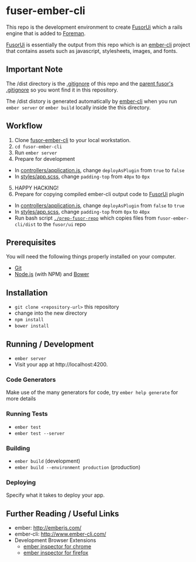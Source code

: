 # fuser-ember-cli

This repo is the development environment to create [FusorUi](https://github.com/fusor/fusor/ui/) which a rails engine that is added to [Foreman](https://github.com/theforeman/foreman/).

[FusorUi](https://github.com/fusor/ui/) is essentially the output from this repo which is an [ember-cli](http://www.ember-cli.com/) project that contains assets such as javascript, stylesheets, images, and fonts.

## Important Note

The /dist directory is the [.gitignore](https://github.com/fusor/fusor-ember-cli/blob/master/.gitignore) of this repo and the [parent fusor's .gitignore](https://github.com/fusor/fusor/blob/master/.gitignore) so you wont find it in this repository.

The /dist distory is generated automatically by [ember-cli](http://www.ember-cli.com/) when you run `ember server` or `ember build` locally inside the this directory.

## Workflow

1. Clone [fusor-ember-cli](https://github.com/fusor/fusor-ember-cli/) to your local workstation.
2. `cd fusor-ember-cli`
3. Run `ember server`
4. Prepare for development
  - In [controllers/application.js](https://github.com/fusor/fusor-ember-cli/blob/master/app/controllers/application.js#L8), change `deployAsPlugin` from `true` to `false`
  - In [styles/app.scss](https://github.com/fusor/fusor-ember-cli/blob/master/app/styles/app.scss#L3), change `padding-top` from `40px` to `0px`
5. HAPPY HACKING!
6. Prepare for copying compiled ember-cli output code to [FusorUi](https://github.com/fusor/ui/) plugin
  - In [controllers/application.js](https://github.com/fusor/fusor-ember-cli/blob/master/app/controllers/application.js#L8), change `deployAsPlugin` from `false` to `true`
  - In [styles/app.scss](https://github.com/fusor/fusor-ember-cli/blob/master/app/styles/app.scss#L3), change `padding-top` from `0px` to `40px`
  - Run bash script [`./prep-fusor-repo`](https://github.com/fusor/fusor-ember-cli/blob/master/prep-fusor-repo) which copies files from `fusor-ember-cli/dist` to the `fusor/ui` repo

## Prerequisites

You will need the following things properly installed on your computer.

* [Git](http://git-scm.com/)
* [Node.js](http://nodejs.org/) (with NPM) and [Bower](http://bower.io/)

## Installation

* `git clone <repository-url>` this repository
* change into the new directory
* `npm install`
* `bower install`

## Running / Development

* `ember server`
* Visit your app at http://localhost:4200.

### Code Generators

Make use of the many generators for code, try `ember help generate` for more details

### Running Tests

* `ember test`
* `ember test --server`

### Building

* `ember build` (development)
* `ember build --environment production` (production)

### Deploying

Specify what it takes to deploy your app.

## Further Reading / Useful Links

* ember: http://emberjs.com/
* ember-cli: http://www.ember-cli.com/
* Development Browser Extensions
  * [ember inspector for chrome](https://chrome.google.com/webstore/detail/ember-inspector/bmdblncegkenkacieihfhpjfppoconhi)
  * [ember inspector for firefox](https://addons.mozilla.org/en-US/firefox/addon/ember-inspector/)

